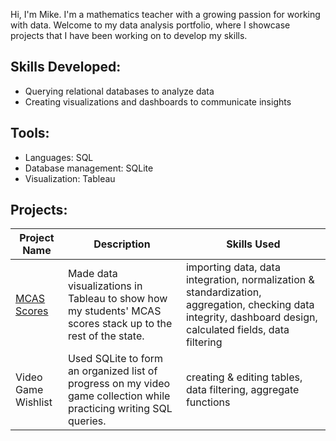 Hi, I'm Mike. I'm a mathematics teacher with a growing passion for working with data. Welcome to my data analysis portfolio, where I showcase projects that I have been working on to develop my skills.

## Skills Developed:
- Querying relational databases to analyze data
- Creating visualizations and dashboards to communicate insights

## Tools:
- Languages: SQL
- Database management: SQLite
- Visualization: Tableau

## Projects:
| Project Name | Description | Skills Used |
| --- | --- | --- |
| [MCAS Scores](https://mwdemos.github.io/Data-Analysis-Portfolio/) | Made data visualizations in Tableau to show how my students' MCAS scores stack up to the rest of the state. | importing data, data integration, normalization & standardization, aggregation, checking data integrity, dashboard design, calculated fields, data filtering |
|Video Game Wishlist | Used SQLite to form an organized list of progress on my video game collection while practicing writing SQL queries. | creating & editing tables, data filtering, aggregate functions |

